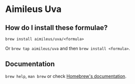 # Aimileus Uva

## How do I install these formulae?

`brew install aimileus/uva/<formula>`

Or `brew tap aimileus/uva` and then `brew install <formula>`.

## Documentation

`brew help`, `man brew` or check [Homebrew's documentation](https://docs.brew.sh).

